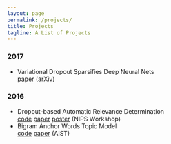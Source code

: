 ```yaml
---
layout: page
permalink: /projects/
title: Projects
tagline: A List of Projects
---
```


### 2017 
*  Variational Dropout Sparsifies Deep Neural Nets  
[paper](https://arxiv.org/abs/1701.05369) (arXiv)

### 2016 

*  Dropout-based Automatic Relevance Determination  
	[code](https://github.com/DMolchanovSk/vd-ard-bdl16) 
	[paper](http://bayesiandeeplearning.org/papers/BDL_18.pdf) 
	[poster](https://ars-ashuha.ru/pdf/nips16_vdo/nips_poster.pdf) (NIPS Workshop)
* Bigram Anchor Words Topic Model  
[code](https://github.com/ars-ashuha/bigram-anchor-words) 
[paper](https://github.com/ars-ashuha/bigram-anchor-words/blob/master/bigram-anchor-words.pdf) (AIST)


